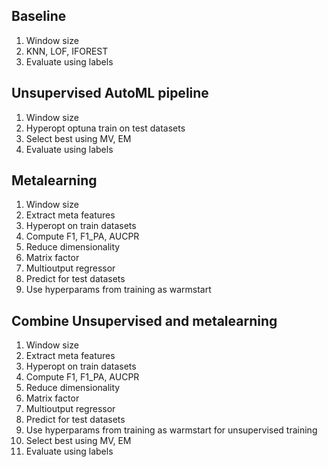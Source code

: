 ## Baseline

1) Window size
2) KNN, LOF, IFOREST
3) Evaluate using labels

## Unsupervised AutoML pipeline

1) Window size
2) Hyperopt optuna train on test datasets
3) Select best using MV, EM
4) Evaluate using labels

## Metalearning

1) Window size
2) Extract meta features
3) Hyperopt on train datasets
4) Compute F1, F1_PA, AUCPR
5) Reduce dimensionality
6) Matrix factor
7) Multioutput regressor
8) Predict for test datasets
9) Use hyperparams from training as warmstart

## Combine Unsupervised and metalearning

1) Window size
2) Extract meta features
3) Hyperopt on train datasets
4) Compute F1, F1_PA, AUCPR
5) Reduce dimensionality
6) Matrix factor
7) Multioutput regressor
8) Predict for test datasets
9) Use hyperparams from training as warmstart for unsupervised training
10) Select best using MV, EM
11) Evaluate using labels

